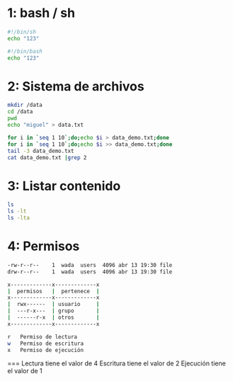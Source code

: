 
# 1: bash / sh

```bash
#!/bin/sh
echo "123"
```

```bash
#!/bin/bash
echo "123"
```
# 2: Sistema de archivos

```bash
mkdir /data
cd /data
pwd
echo "miguel" > data.txt
```

```bash
for i in `seq 1 10`;do;echo $i > data_demo.txt;done
for i in `seq 1 10`;do;echo $i >> data_demo.txt;done
tail -3 data_demo.txt
cat data_demo.txt |grep 2
```

# 3: Listar contenido
```bash
ls
ls -lt
ls -lta
```

# 4: Permisos

```bash
-rw-r--r--    1  wada  users  4096 abr 13 19:30 file
drw-r--r--    1  wada  users  4096 abr 13 19:30 file
```

```bash
x-------------x-------------x
|  permisos   |  pertenece  |
x-------------x-------------x
|  rwx------  | usuario     |
|  ---r-x---  | grupo       |
|  ------r-x  | otros       |
x-------------x-------------x
```

```bash
r	Permiso de lectura
w	Permiso de escritura
x	Permiso de ejecución
```

===
Lectura tiene el valor de 4
Escritura tiene el valor de 2
Ejecución tiene el valor de 1
